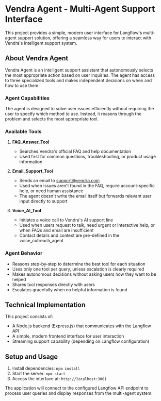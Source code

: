 # Vendra Agent - Multi-Agent Support Interface

This project provides a simple, modern user interface for Langflow's multi-agent support solution, offering a seamless way for users to interact with Vendra's intelligent support system.

## About Vendra Agent

Vendra Agent is an intelligent support assistant that autonomously selects the most appropriate action based on user inquiries. The agent has access to three specialized tools and makes independent decisions on when and how to use them.

### Agent Capabilities

The agent is designed to solve user issues efficiently without requiring the user to specify which method to use. Instead, it reasons through the problem and selects the most appropriate tool.

### Available Tools

1. **FAQ_Answer_Tool**
   - Searches Vendra's official FAQ and help documentation
   - Used first for common questions, troubleshooting, or product usage information

2. **Email_Support_Tool**
   - Sends an email to support@vendra.com
   - Used when issues aren't found in the FAQ, require account-specific help, or need human assistance
   - The agent doesn't write the email itself but forwards relevant user input directly to support

3. **Voice_AI_Tool**
   - Initiates a voice call to Vendra's AI support line
   - Used when users request to talk, need urgent or interactive help, or when FAQs and email are insufficient
   - Contact details and context are pre-defined in the voice_outreach_agent

### Agent Behavior

- Reasons step-by-step to determine the best tool for each situation
- Uses only one tool per query, unless escalation is clearly required
- Makes autonomous decisions without asking users how they want to be helped
- Shares tool responses directly with users
- Escalates gracefully when no helpful information is found

## Technical Implementation

This project consists of:

- A Node.js backend (Express.js) that communicates with the Langflow API
- A simple, modern frontend interface for user interaction
- Streaming support capability (depending on Langflow configuration)

## Setup and Usage

1. Install dependencies: `npm install`
2. Start the server: `npm start`
3. Access the interface at: `http://localhost:3001`

The application will connect to the configured Langflow API endpoint to process user queries and display responses from the multi-agent system. 